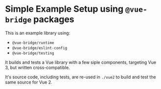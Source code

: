 # Simple Example Setup using `@vue-bridge` packages

This is an example library using:

*  `@vue-bridge/runtime`
*  `@vue-bridge/eslint-config`
*  `@vue-bridge/testing`

It builds and tests a Vue library with a few siple components, targeting Vue 3, but written cross-compatible. 

It's source code, including tests, are re-used in `./vue2` to build and test the same source for Vue 2.